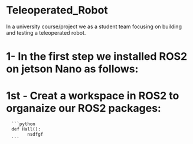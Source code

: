 # Teleoperated_Robot
In a university course/project we as a student team focusing on building and testing a teleoperated robot.

# 1- In the first step we installed ROS2 on jetson Nano as follows:
#   1st - Creat a workspace in ROS2 to organaize our ROS2 packages:
      ```python
      def Hall():
            nsdfgf
      ```
